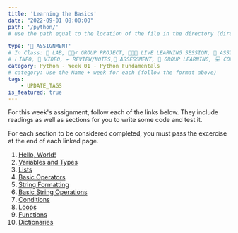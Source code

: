 ```yaml
---
title: 'Learning the Basics'
date: "2022-09-01 08:00:00"
path: '/python/'
# use the path equal to the location of the file in the directory (directory structure)

type: '📝 ASSIGNMENT'
# In Class: 🥼 LAB, 👷🏼‍♂️ GROUP PROJECT, 👩🏽‍🏫 LIVE LEARNING SESSION, 📝 ASSIGNMENT
# ℹ️ INFO, 🎥 VIDEO, ↩️ REVIEW/NOTES,🧠 ASSESSMENT, 👥 GROUP LEARNING, 💻 CODE ALONG
category: Python - Week 01 - Python Fundamentals
# category: Use the Name + week for each (follow the format above)
tags:
    - UPDATE_TAGS
is_featured: true
---
```


For this week's assignment, follow each of the links below. They include readings as well as sections for you to write some code and test it.

For each section to be considered completed, you must pass the excercise at the end of each linked page.

1. <a href="https://www.learnpython.org/en/Hello%2C_World%21" target="_blank">Hello, World!</a>
1. <a href="https://www.learnpython.org/en/Variables_and_Types" target="_blank">Variables and Types</a>
1. <a href="https://www.learnpython.org/en/Lists" target="_blank">Lists</a>
1. <a href="https://www.learnpython.org/en/Basic_Operators" target="_blank">Basic Operators</a>
1. <a href="https://www.learnpython.org/en/String_Formatting" target="_blank">String Formatting</a>
1. <a href="https://www.learnpython.org/en/Basic_String_Operations" target="_blank">Basic String Operations</a>
1. <a href="https://www.learnpython.org/en/Conditions" target="_blank">Conditions</a>
1. <a href="https://www.learnpython.org/en/Loops" target="_blank">Loops</a>
1. <a href="https://www.learnpython.org/en/Functions" target="_blank">Functions</a>
1. <a href="https://www.learnpython.org/en/Dictionaries" target="_blank">Dictionaries</a>
